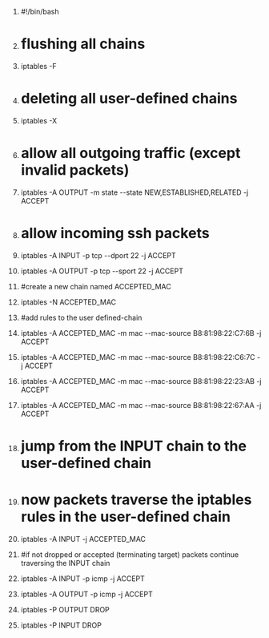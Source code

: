 1.  #!/bin/bash

3.  # flushing all chains
4.  iptables -F

6.  # deleting all user-defined chains
7.  iptables -X

9.  # allow all outgoing traffic (except invalid packets)
10.  iptables -A OUTPUT -m state --state NEW,ESTABLISHED,RELATED -j ACCEPT

13.  # allow incoming ssh packets
14.  iptables -A INPUT -p tcp --dport 22 -j ACCEPT
15.  iptables -A OUTPUT -p tcp --sport 22 -j ACCEPT

18.  #create a new chain named ACCEPTED_MAC
19.  iptables -N ACCEPTED_MAC

21.  #add rules to the user defined-chain
22.  iptables -A ACCEPTED_MAC -m mac --mac-source B8:81:98:22:C7:6B -j ACCEPT
23.  iptables -A ACCEPTED_MAC -m mac --mac-source B8:81:98:22:C6:7C -j ACCEPT
24.  iptables -A ACCEPTED_MAC -m mac --mac-source B8:81:98:22:23:AB -j ACCEPT
25.  iptables -A ACCEPTED_MAC -m mac --mac-source B8:81:98:22:67:AA -j ACCEPT

28.  # jump from the INPUT chain to the user-defined chain
29.  # now packets traverse the iptables rules in the user-defined chain
30.  iptables -A INPUT -j ACCEPTED_MAC

32.  #if not dropped or accepted (terminating target) packets continue traversing the INPUT chain
33.  iptables -A INPUT -p icmp -j ACCEPT
34.  iptables -A OUTPUT -p icmp -j ACCEPT

37.  iptables -P OUTPUT DROP
38.  iptables -P INPUT DROP
